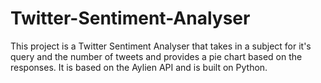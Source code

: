 # Twitter-Sentiment-Analyser
This project is a Twitter Sentiment Analyser that takes in a subject for it's query and the number of tweets and provides a pie chart based on the responses. It is based on the Aylien API and is built on Python.
